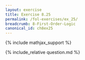 ```yaml
---
layout: exercise
title: Exercise 8.25
permalink: /fol-exercises/ex_25/
breadcrumb: 8-First-Order-Logic
canonical_id: ch8ex25
---
```


{% include mathjax_support %}

<div id="hiddden">{% include_relative question.md %}</div>